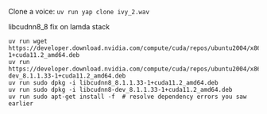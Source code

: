 Clone a voice: `uv run yap clone ivy_2.wav`

libcudnn8_8 fix on lamda stack
```
uv run wget https://developer.download.nvidia.com/compute/cuda/repos/ubuntu2004/x86_64/libcudnn8_8.1.1.33-1+cuda11.2_amd64.deb
uv run https://developer.download.nvidia.com/compute/cuda/repos/ubuntu2004/x86_64/libcudnn8-dev_8.1.1.33-1+cuda11.2_amd64.deb
uv run sudo dpkg -i libcudnn8_8.1.1.33-1+cuda11.2_amd64.deb
uv run sudo dpkg -i libcudnn8-dev_8.1.1.33-1+cuda11.2_amd64.deb
uv run sudo apt-get install -f  # resolve dependency errors you saw earlier
```

